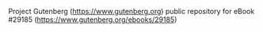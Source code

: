 Project Gutenberg (https://www.gutenberg.org) public repository for eBook #29185 (https://www.gutenberg.org/ebooks/29185)
